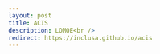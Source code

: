 ```yaml
---
layout: post
title: ACIS
description: LOMQE<br />
redirect: https://inclusa.github.io/acis
---
```


